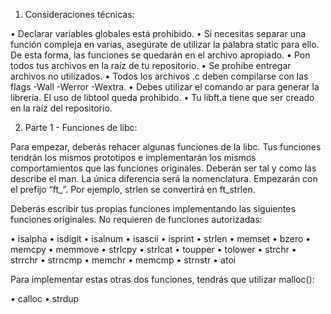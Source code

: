 1. Consideraciones técnicas:

• Declarar variables globales está prohibido.
• Si necesitas separar una función compleja en varias, asegúrate de utilizar la palabra
static para ello. De esta forma, las funciones se quedarán en el archivo apropiado.
• Pon todos tus archivos en la raíz de tu repositorio.
• Se prohibe entregar archivos no utilizados.
• Todos los archivos .c deben compilarse con las flags -Wall -Werror -Wextra.
• Debes utilizar el comando ar para generar la librería. El uso de libtool queda
prohibido.
• Tu libft.a tiene que ser creado en la raíz del repositorio.


2. Parte 1 - Funciones de libc:

Para empezar, deberás rehacer algunas funciones de la libc. Tus funciones tendrán los
mismos prototipos e implementarán los mismos comportamientos que las funciones originales. Deberán ser tal y como las describe el man. La única diferencia será la nomenclatura.
Empezarán con el prefijo “ft_”. Por ejemplo, strlen se convertirá en ft_strlen.

Deberás escribir tus propias funciones implementando las siguientes funciones originales. No requieren de funciones autorizadas:

• isalpha
• isdigit
• isalnum
• isascii
• isprint
• strlen
• memset
• bzero
• memcpy
• memmove
• strlcpy
• strlcat
• toupper
• tolower
• strchr
• strrchr
• strncmp
• memchr
• memcmp
• strnstr
• atoi

Para implementar estas otras dos funciones, tendrás que utilizar malloc():

• calloc
• strdup
